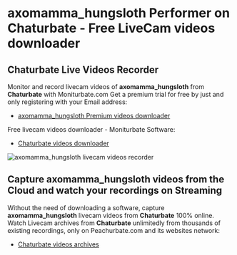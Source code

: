 # axomamma_hungsloth Performer on Chaturbate - Free LiveCam videos downloader

## Chaturbate Live Videos Recorder

Monitor and record livecam videos of **axomamma_hungsloth** from **Chaturbate** with Moniturbate.com
Get a premium trial for free by just and only registering with your Email address:
* [axomamma_hungsloth Premium videos downloader](https://moniturbate.com/request-demo-licence-key.html)

Free livecam videos downloader - Moniturbate Software:
* [Chaturbate videos downloader](https://moniturbate.com/moniturbate-download-software.html)

![axomamma_hungsloth livecam videos recorder](https://peachurnet.com/templates/moniturbate-software.png)


## Capture axomamma_hungsloth videos from the Cloud and watch your recordings on Streaming

Without the need of downloading a software, capture **axomamma_hungsloth** livecam videos from **Chaturbate** 100% online.
Watch Livecam archives from **Chaturbate** unlimitedly from thousands of existing recordings, only on Peachurbate.com and its websites network:
* [Chaturbate videos archives](https://peachurnet.com/)